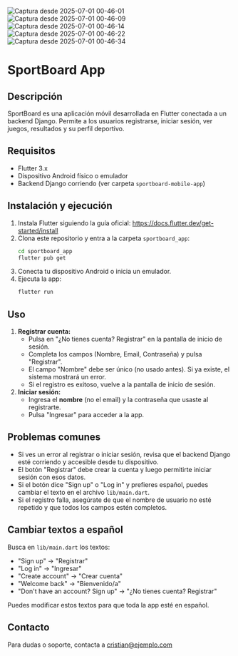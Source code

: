 ![Captura desde 2025-07-01 00-46-01](https://github.com/user-attachments/assets/640ef174-e57a-412d-a9ce-9ea5f06b983a)
![Captura desde 2025-07-01 00-46-09](https://github.com/user-attachments/assets/b9ecd1a1-00a6-4eae-a97a-c2844892d8ed)
![Captura desde 2025-07-01 00-46-14](https://github.com/user-attachments/assets/a83441a6-928c-482c-b649-dbc22a59a07d)
![Captura desde 2025-07-01 00-46-22](https://github.com/user-attachments/assets/31df925e-3395-47b7-ab37-4f3016b1a000)
![Captura desde 2025-07-01 00-46-34](https://github.com/user-attachments/assets/4d374b44-f846-4636-a5b0-22000c2ea68f)






# SportBoard App

## Descripción
SportBoard es una aplicación móvil desarrollada en Flutter conectada a un backend Django. Permite a los usuarios registrarse, iniciar sesión, ver juegos, resultados y su perfil deportivo.

## Requisitos
- Flutter 3.x
- Dispositivo Android físico o emulador
- Backend Django corriendo (ver carpeta `sportboard-mobile-app`)

## Instalación y ejecución
1. Instala Flutter siguiendo la guía oficial: https://docs.flutter.dev/get-started/install
2. Clona este repositorio y entra a la carpeta `sportboard_app`:
   ```bash
   cd sportboard_app
   flutter pub get
   ```
3. Conecta tu dispositivo Android o inicia un emulador.
4. Ejecuta la app:
   ```bash
   flutter run
   ```

## Uso
1. **Registrar cuenta:**
   - Pulsa en "¿No tienes cuenta? Registrar" en la pantalla de inicio de sesión.
   - Completa los campos (Nombre, Email, Contraseña) y pulsa "Registrar".
   - El campo "Nombre" debe ser único (no usado antes). Si ya existe, el sistema mostrará un error.
   - Si el registro es exitoso, vuelve a la pantalla de inicio de sesión.
2. **Iniciar sesión:**
   - Ingresa el **nombre** (no el email) y la contraseña que usaste al registrarte.
   - Pulsa "Ingresar" para acceder a la app.

## Problemas comunes
- Si ves un error al registrar o iniciar sesión, revisa que el backend Django esté corriendo y accesible desde tu dispositivo.
- El botón "Registrar" debe crear la cuenta y luego permitirte iniciar sesión con esos datos.
- Si el botón dice "Sign up" o "Log in" y prefieres español, puedes cambiar el texto en el archivo `lib/main.dart`.
- Si el registro falla, asegúrate de que el nombre de usuario no esté repetido y que todos los campos estén completos.

## Cambiar textos a español
Busca en `lib/main.dart` los textos:
- "Sign up" → "Registrar"
- "Log in" → "Ingresar"
- "Create account" → "Crear cuenta"
- "Welcome back" → "Bienvenido/a"
- "Don't have an account? Sign up" → "¿No tienes cuenta? Registrar"

Puedes modificar estos textos para que toda la app esté en español.

## Contacto
Para dudas o soporte, contacta a cristian@ejemplo.com

